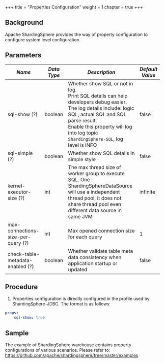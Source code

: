 +++
title = "Properties Configuration"
weight = 1
chapter = true
+++

## Background

Apache ShardingSphere provides the way of property configuration to configure system level configuration.

## Parameters

| *Name*                             | *Data Type* | *Description*                                                                                                                                                                                                                                               | *Default Value* |
|------------------------------------|-------------|-------------------------------------------------------------------------------------------------------------------------------------------------------------------------------------------------------------------------------------------------------------|-----------------|
| sql-show (?)                       | boolean     | Whether show SQL or not in log. <br /> Print SQL details can help developers debug easier. The log details include: logic SQL, actual SQL and SQL parse result. <br /> Enable this property will log into log topic `ShardingSphere-SQL`, log level is INFO | false           |
| sql-simple (?)                     | boolean     | Whether show SQL details in simple style                                                                                                                                                                                                                    | false           |
| kernel-executor-size (?)           | int         | The max thread size of worker group to execute SQL. One ShardingSphereDataSource will use a independent thread pool, it does not share thread pool even different data source in same JVM                                                                   | infinite        |
| max-connections-size-per-query (?) | int         | Max opened connection size for each query                                                                                                                                                                                                                   | 1               |
| check-table-metadata-enabled (?)   | boolean     | Whether validate table meta data consistency when application startup or updated                                                                                                                                                                            | false           |

## Procedure

1. Properties configuration is directly configured in the profile used by ShardingSphere-JDBC. The format is as follows:

```yaml
props:
    sql-show: true
```

## Sample

The example of ShardingSphere warehouse contains property configurations of various scenarios. Please refer to: <https://github.com/apache/shardingsphere/tree/master/examples>

